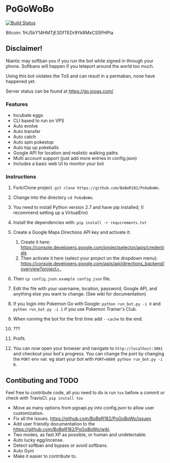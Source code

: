 PoGoWoBo
========
[![Build Status](https://travis-ci.org/BoBeR182/PoGoBoWo.svg?branch=master)](https://travis-ci.org/BoBeR182/PoGoBoWo)

Bitcoin: 1HJ5kY14HMTjE3DfTEDr9YkRMxCS5PHPta

## Disclaimer! 
Niantic may softban you if you run the bot while signed in through your phone.
Softbans will happen if you teleport around the world too much.

Using this bot violates the ToS and can result in a permaban, none have happened yet.

Server status can be found at https://go.jooas.com/

### Features
+ Incubate eggs
+ CLI based to run on VPS
+ Auto evolve
+ Auto transfer
+ Auto catch
+ Auto spin pokestop
+ Auto top up pokeballs
+ Google API for location and realistic walking paths
+ Multi account support (just add more entries in config.json)
+ Includes a basic web UI to monitor your bot

### Instructions
1. Fork/Clone project. `git clone https://github.com/BoBeR182/PoGoBoWo`.
2. Change into the directory `cd PoGoBoWo`.
3. You need to install Python version 2.7 and have pip installed; (I recommend setting up a VirtualEnv)
4. Install the dependencies with: `pip install -r requirements.txt`
5. Create a Google Maps Directions API key and activate it:
    1. Create it here: https://console.developers.google.com/projectselector/apis/credentials
    2. Then activate it here (select your project on the dropdown menu): https://console.developers.google.com/apis/api/directions_backend/overview?project=_
6. Then `cp config.json.example config.json` file.
7. Edit the file with your username, location, password, Google API, and anything else you want to change. (See wiki for documentation)
8. If you login into Pokemon Go with Google: `python run_bot.py -i 0` and `python run_bot.py -i 1` if you use Pokemon Trainer's Club.
9. When running the bot for the first time add `--cache` to the end.
10. ???
11. Profit.

99. You can now open your browser and navigate to `http://localhost:3001` and checkout your bot's progress.
You can change the port by changing the `PORT` env var. eg start your bot with `PORT=8080 python run_bot.py -i 0`.

## Contibuting and TODO

Feel free to contribute code, all you need to do is run `tox` before a commit or check with TravisCI.
`pip install tox`

+ Move as many options from pgoapi.py into config.json to allow user customization.
+ Fix all the issues. https://github.com/BoBeR182/PoGoBoWo/issues
+ Add user friendly documentation to the https://github.com/BoBeR182/PoGoBoWo/wiki.
+ Two modes, as fast XP as possible, or human and undetectable.
+ Auto lucky egg/incense.
+ Detect softban and bypass or avoid softbans.
+ Auto Gym
+ Make it easier to contribute to.
